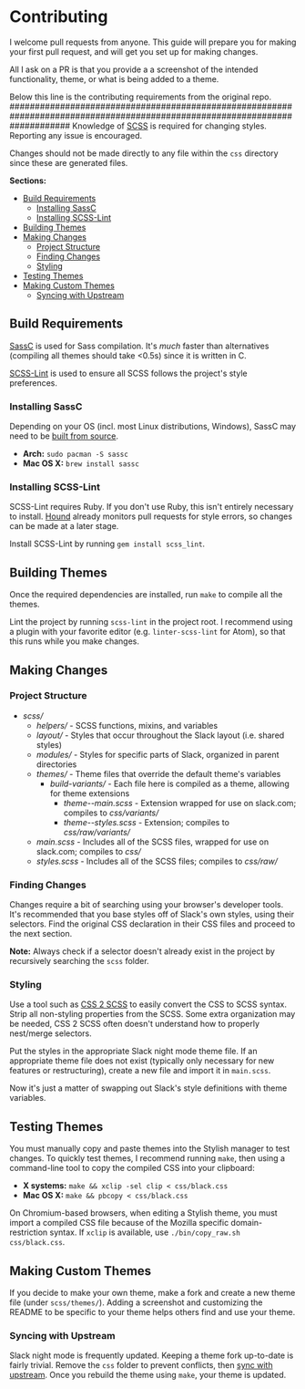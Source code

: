 # Contributing
I welcome pull requests from anyone. This guide will prepare you for making your first pull request, and will get you set up for making changes.

All I ask on a PR is that you provide a a screenshot of the intended functionality, theme, or what is being added to a theme.

Below this line is the contributing requirements from the original repo.
############################################################################################################################
Knowledge of [SCSS](http://sass-lang.com/documentation/) is required for changing styles. Reporting any issue is encouraged.

Changes should not be made directly to any file within the `css` directory since these are generated files.

**Sections:**

<!-- TOC depthFrom:2 depthTo:6 withLinks:1 updateOnSave:1 orderedList:0 -->

- [Build Requirements](#build-requirements)
	- [Installing SassC](#installing-sassc)
	- [Installing SCSS-Lint](#installing-scss-lint)
- [Building Themes](#building-themes)
- [Making Changes](#making-changes)
	- [Project Structure](#project-structure)
	- [Finding Changes](#finding-changes)
	- [Styling](#styling)
- [Testing Themes](#testing-themes)
- [Making Custom Themes](#making-custom-themes)
	- [Syncing with Upstream](#syncing-with-upstream)

<!-- /TOC -->

## Build Requirements
[SassC](http://sass-lang.com/libsass#sassc) is used for Sass compilation. It's _much_ faster than alternatives (compiling all themes should take <0.5s) since it is written in C.

[SCSS-Lint](https://github.com/brigade/scss-lint/) is used to ensure all SCSS follows the project's style preferences.

### Installing SassC

Depending on your OS (incl. most Linux distributions, Windows), SassC may need to be [built from source](https://github.com/sass/sassc#documentation).

* **Arch:** `sudo pacman -S sassc`
* **Mac OS X:** `brew install sassc`

### Installing SCSS-Lint

SCSS-Lint requires Ruby. If you don't use Ruby, this isn't entirely necessary to install. [Hound](https://houndci.com/repos) already monitors pull requests for style errors, so changes can be made at a later stage.

Install SCSS-Lint by running `gem install scss_lint`.

## Building Themes

Once the required dependencies are installed, run `make` to compile all the themes.

Lint the project by running `scss-lint` in the project root. I recommend using a plugin with your favorite editor (e.g. `linter-scss-lint` for Atom), so that this runs while you make changes.

## Making Changes

### Project Structure

* _scss/_
  * _helpers/_ - SCSS functions, mixins, and variables
  * _layout/_ - Styles that occur throughout the Slack layout (i.e. shared styles)
  * _modules/_ - Styles for specific parts of Slack, organized in parent directories
  * _themes/_ - Theme files that override the default theme's variables
    * _build-variants/_ - Each file here is compiled as a theme, allowing for theme extensions
      * _theme--main.scss_ - Extension wrapped for use on slack.com; compiles to _css/variants/_
      * _theme--styles.scss_ - Extension; compiles to _css/raw/variants/_
  * _main.scss_ - Includes all of the SCSS files, wrapped for use on slack.com; compiles to _css/_
  * _styles.scss_ - Includes all of the SCSS files; compiles to _css/raw/_

### Finding Changes
Changes require a bit of searching using your browser's developer tools. It's recommended that you base styles off of Slack's own styles, using their selectors. Find the original CSS declaration in their CSS files and proceed to the next section.

**Note:** Always check if a selector doesn't already exist in the project by recursively searching the `scss` folder.

### Styling
Use a tool such as [CSS 2 SCSS](http://css2sass.herokuapp.com/) to easily convert the CSS to SCSS syntax. Strip all non-styling properties from the SCSS. Some extra organization may be needed, CSS 2 SCSS often doesn't understand how to properly nest/merge selectors.

Put the styles in the appropriate Slack night mode theme file. If an appropriate theme file does not exist (typically only necessary for new features or restructuring), create a new file and import it in `main.scss`.

Now it's just a matter of swapping out Slack's style definitions with theme variables.

## Testing Themes

You must manually copy and paste themes into the Stylish manager to test changes. To quickly test themes, I recommend running `make`, then using a command-line tool to copy the compiled CSS into your clipboard:

* **X systems:** `make && xclip -sel clip < css/black.css`
* **Mac OS X:** `make && pbcopy < css/black.css`

On Chromium-based browsers, when editing a Stylish theme, you must import a compiled CSS file because of the Mozilla specific domain-restriction syntax. If `xclip` is available, use `./bin/copy_raw.sh css/black.css`.

## Making Custom Themes
If you decide to make your own theme, make a fork and create a new theme file (under `scss/themes/`). Adding a screenshot and customizing the README to be specific to your theme helps others find and use your theme.

### Syncing with Upstream
Slack night mode is frequently updated. Keeping a theme fork up-to-date is fairly trivial. Remove the `css` folder to prevent conflicts, then [sync with upstream](https://help.github.com/articles/syncing-a-fork/). Once you rebuild the theme using `make`, your theme is updated.
